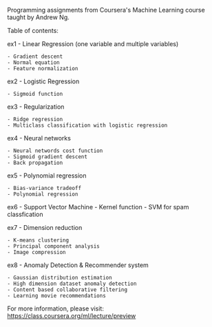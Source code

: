 Programming assignments from Coursera's Machine Learning course taught by Andrew Ng.

Table of contents:

ex1 - Linear Regression (one variable and multiple variables)

    - Gradient descent
    - Normal equation
    - Feature normalization
    
ex2 - Logistic Regression

    - Sigmoid function

ex3 - Regularization

    - Ridge regression
    - Multiclass classification with logistic regression
    
ex4 - Neural networks

    - Neural networds cost function
    - Sigmoid gradient descent
    - Back propagation

ex5 - Polynomial regression

    - Bias-variance tradeoff
    - Polynomial regression
    
ex6 - Support Vector Machine
    - Kernel function
    - SVM for spam classfication

ex7 - Dimension reduction

    - K-means clustering
    - Principal component analysis
    - Image compression
    
ex8 - Anomaly Detection & Recommender system

    - Gaussian distribution estimation
    - High dimension dataset anomaly detection
    - Content based collaborative filtering
    - Learning movie recommendations


For more information, please visit: https://class.coursera.org/ml/lecture/preview
